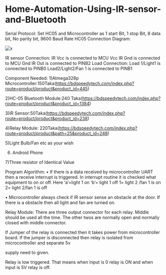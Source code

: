 # Home-Automation-Using-IR-sensor-and-Bluetooth

Serial Protocol:
Set HC05 and Microcontroller as 1 start Bit, 1 stop Bit, 8 data bit, No parity bit, 9600 Baud Rate
HC05 Connection Diagram:

![x](https://user-images.githubusercontent.com/35787202/127711219-8a3c122a-62ac-4987-b6c6-533f3ce892dd.jpg)

IR sensor Connection: 
IR Vcc is connected to MCU Vcc
IR Gnd is connected to MCU Gnd
IR Out is connected to PINB2
Load Connection:
Load 1/Light1 is connected to PINB0
Load2/Light2/Fan 1 is connected to PINB1

Component Needed:
1)Atmega328p Microcontroller:150Taka(https://bdspeedytech.com/index.php?route=product/product&product_id=445)

2)HC-05 Bluetooth Module:240   Taka(https://bdspeedytech.com/index.php?route=product/product&product_id=1384)

3)IR  Sensor:50Taka(https://bdspeedytech.com/index.php?route=product/product&product_id=238)

4)Relay Module: 220Taka(https://bdspeedytech.com/index.php?route=product/product&path=25&product_id=248)

5)Light Bulb/Fan etc as your wish

6) Android Phone

7)Three resistor of Identical Value

Program Algorithm:
•	If there is a data received by microcontroller UART then a receive interrupt is triggered. In interrupt routine it is checked what equipment to on or off. Here 
‘a’=light 1 on
‘b’= light 1 off
1= light 2 /fan 1 is on
2= light 2/fan 1 is off

•	Microcontroller always check if IR sensor sense an obstacle at the door. If there is a obstacle then all light and fan are turned on.


Relay Module:
There are three output connector for each relay. Middle should be used all the time. The other twos are normally open and normally closed with middle connector.

If Jumper of the relay is connected then it takes power from microcontroller board. If the jumper is disconnected then relay is isolated from microcontroller and separate 5v

supply need to given.

Relay is low triggered. That means when input is 0 relay is ON and when input is 5V relay is off.


